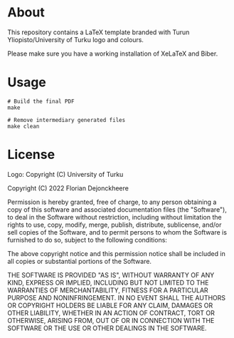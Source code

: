 # About

This repository contains a LaTeX template branded with Turun Yliopisto/University of Turku logo and colours.

Please make sure you have a working installation of XeLaTeX and Biber.

# Usage

```
# Build the final PDF
make

# Remove intermediary generated files
make clean
```

# License

Logo: Copyright (C) University of Turku

Copyright (C) 2022 Florian Dejonckheere

Permission is hereby granted, free of charge, to any person obtaining a copy of this software and associated documentation files (the "Software"), to deal in the Software without restriction, including without limitation the rights to use, copy, modify, merge, publish, distribute, sublicense, and/or sell copies of the Software, and to permit persons to whom the Software is furnished to do so, subject to the following conditions:

The above copyright notice and this permission notice shall be included in all copies or substantial portions of the Software.

THE SOFTWARE IS PROVIDED "AS IS", WITHOUT WARRANTY OF ANY KIND, EXPRESS OR IMPLIED, INCLUDING BUT NOT LIMITED TO THE WARRANTIES OF MERCHANTABILITY, FITNESS FOR A PARTICULAR PURPOSE AND NONINFRINGEMENT. IN NO EVENT SHALL THE AUTHORS OR COPYRIGHT HOLDERS BE LIABLE FOR ANY CLAIM, DAMAGES OR OTHER LIABILITY, WHETHER IN AN ACTION OF CONTRACT, TORT OR OTHERWISE, ARISING FROM, OUT OF OR IN CONNECTION WITH THE SOFTWARE OR THE USE OR OTHER DEALINGS IN THE SOFTWARE.
